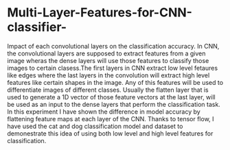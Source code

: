 # Multi-Layer-Features-for-CNN-classifier-
Impact of each convolutional layers on the classification accuracy. 
In CNN, the convolutional layers are supposed to extract features from a given image wheras the dense layers will use those features to classify those images to certain clasess.The first layers in CNN extract low level fetaures like edges where the last layers in the convolution will extract high level features like certain shapes in the image. Any of this features will be used to differentiate images of different classes. 
Usually the flatten layer that is used to generate a 1D vector of those feature vectors at the last layer, will be used as an input to the dense layers that perform the classification task. In this experiment I have shown the difference in model accuracy by flattening feature maps at each layer of the CNN. Thanks to tensor flow, I have used the cat and dog classification model and dataset to demonestrate this idea of using both low level and high level features for classification.


